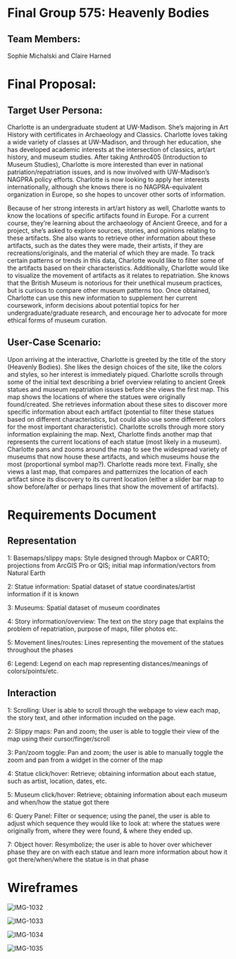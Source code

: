 # Final Group 575: Heavenly Bodies
## Team Members:
Sophie Michalski and Claire Harned

# Final Proposal:
## Target User Persona:
Charlotte is an undergraduate student at UW-Madison. She’s majoring in Art History with certificates in Archaeology and Classics. Charlotte loves taking a wide variety of classes at UW-Madison, and through her education, she has developed academic interests at the intersection of classics, art/art history, and museum studies. After taking Anthro405 (Introduction to Museum Studies), Charlotte is more interested than ever in national patriation/repatriation issues, and is now involved with UW-Madison’s NAGPRA policy efforts. Charlotte is now looking to apply her interests internationally, although she knows there is no NAGPRA-equivalent organization in Europe, so she hopes to uncover other sorts of information. 

Because of her strong interests in art/art history as well, Charlotte wants to know the locations of specific artifacts found in Europe. For a current course, they’re learning about the archaeology of Ancient Greece, and for a project, she’s asked to explore sources, stories, and opinions relating to these artifacts. She also wants to retrieve other information about these artifacts, such as the dates they were made, their artists, if they are recreations/originals, and the material of which they are made. To track certain patterns or trends in this data, Charlotte would like to filter some of the artifacts based on their characteristics. Additionally, Charlotte would like to visualize the movement of artifacts as it relates to repatriation. She knows that the British Museum is notorious for their unethical museum practices, but is curious to compare other museum patterns too. Once obtained, Charlotte can use this new information to supplement her current coursework, inform decisions about potential topics for her undergraduate/graduate research, and encourage her to advocate for more ethical forms of museum curation. 

## User-Case Scenario:
Upon arriving at the interactive, Charlotte is greeted by the title of the story (Heavenly Bodies). She likes the design choices of the site, like the colors and styles, so her interest is immediately piqued. Charlotte scrolls through some of the initial text describing a brief overview relating to ancient Greek statues and museum repatriation issues before she views the first map. This map shows the locations of where the statues were originally found/created. She retrieves information about these sites to discover more specific information about each artifact (potential to filter these statues based on different characteristics, but could also use some different colors for the most important characteristic). Charlotte scrolls through more story information explaining the map. Next, Charlotte finds another map that represents the current locations of each statue (most likely in a museum). Charlotte pans and zooms around the map to see the widespread variety of museums that now house these artifacts, and which museums house the most (proportional symbol map?). Charlotte reads more text. Finally, she views a last map, that compares and patternizes the location of each artifact since its discovery to its current location (either a slider bar map to show before/after or perhaps lines that show the movement of artifacts). 

# Requirements Document

## Representation
1: Basemaps/slippy maps: Style designed through Mapbox or CARTO; projections from ArcGIS Pro or QIS; initial map information/vectors from Natural Earth

2: Statue information: Spatial dataset of statue coordinates/artist information if it is known

3: Museums: Spatial dataset of museum coordinates 

4: Story information/overview: The text on the story page that explains the problem of repatriation, purpose of maps, filler photos etc. 

5: Movement lines/routes: Lines representing the movement of the statues throughout the phases

6: Legend: Legend on each map representing distances/meanings of colors/points/etc.

## Interaction 
1: Scrolling: User is able to scroll through the webpage to view each map, the story text, and other information incuded on the page.

2: Slippy maps: Pan and zoom; the user is able to toggle their view of the map using their cursor/finger/scroll

3: Pan/zoom toggle: Pan and zoom; the user is able to manually toggle the zoom and pan from a widget in the corner of the map

4: Statue click/hover: Retrieve; obtaining information about each statue, such as artist, location, dates, etc.

5: Museum click/hover: Retrieve; obtaining information about each museum and when/how the statue got there

6: Query Panel: Filter or sequence; using the panel, the user is able to adjust which sequence they would like to look at: where the statues were originally from, where they were found, & where they ended up.

7: Object hover: Resymbolize; the user is able to hover over whichever phase they are on with each statue and learn more information about how it got there/when/where the statue is in that phase

# Wireframes

![IMG-1032](https://user-images.githubusercontent.com/117134745/232588836-9d82e897-03d6-453b-aefc-384e8b74ca8b.JPG)

![IMG-1033](https://user-images.githubusercontent.com/117134745/232588906-f4ebc24e-3892-4700-9b18-40ee3ed2d88b.JPG)

![IMG-1034](https://user-images.githubusercontent.com/117134745/232588925-af6fad2b-719f-4aad-bb30-34acd071465d.JPG)

![IMG-1035](https://user-images.githubusercontent.com/117134745/232588935-7c216771-48d0-455f-ae55-6da2022a760a.JPG)

 
